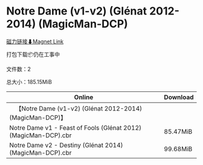 # Notre Dame (v1-v2) (Glénat 2012-2014) (MagicMan-DCP)

[磁力链接⬇Magnet Link](magnet:?xt=urn:btih:40cea8805401fafaf89ac7c25b433efe89659763&dn=Notre%20Dame%20%28v1-v2%29%20%28Gl%C3%A9nat%202012-2014%29%20%28MagicMan-DCP%29)

打包下载📦仍在工事中

文件数：2

总大小：185.15MiB

Online | Download
--- | ---
&emsp;【Notre Dame (v1-v2) (Glénat 2012-2014) (MagicMan-DCP)】 | 
Notre Dame v1 - Feast of Fools (Glénat 2012) (MagicMan-DCP).cbr | 85.47MiB
Notre Dame v2 - Destiny (Glénat 2014) (MagicMan-DCP).cbr | 99.68MiB